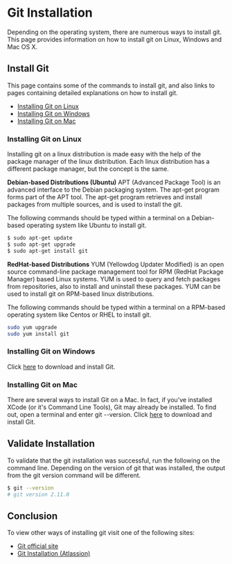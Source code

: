 # Git Installation
Depending on the operating system, there are numerous ways to install git. This page provides information on how to install git on Linux, Windows and Mac OS X.

## Install Git
This page contains some of the commands to install git, and also links to pages containing detailed explanations on how to install git.

* [Installing Git on Linux](#installing-git-on-linux)
* [Installing Git on Windows](#installing-git-on-windows)
* [Installing Git on Mac](#installing-git-on-mac)

### Installing Git on Linux
Installing git on a linux distribution is made easy with the help of the package manager of the linux distribution. Each linux distribution has a different package manager, but the concept is the same.

**Debian-based Distributions (Ubuntu)**
APT (Advanced Package Tool) is an advanced interface to the Debian packaging system. The apt-get program forms part of the APT tool. The apt-get program retrieves and install packages from multiple sources, and is used to install the git.

The following commands should be typed within a terminal on a Debian-based operating system like Ubuntu to install git.

```bash
$ sudo apt-get update
$ sudo apt-get upgrade
$ sudo apt-get install git
```

**RedHat-based Distributions**
YUM (Yellowdog Updater Modified) is an open source command-line package management tool for RPM (RedHat Package Manager) based Linux systems. YUM is used to query and fetch packages from repositories, also to install and uninstall these packages. YUM can be used to install git on RPM-based linux distributions.

The following commands should be typed within a terminal on a RPM-based operating system like Centos or RHEL to install git.

```bash
sudo yum upgrade
sudo yum install git
```

### Installing Git on Windows
Click [here](http://git-for-windows.github.io) to download and install Git.


### Installing Git on Mac
There are several ways to install Git on a Mac. In fact, if you've installed XCode (or it's Command Line Tools), Git may already be installed. To find out, open a terminal and enter git --version.
Click [here](http://git-scm.com/download/mac) to download and install Git.


## Validate Installation
To validate that the git installation was successful, run the following on the command line. Depending on the version of git that was installed, the output from the git version command will be different.

```bash
$ git --version
# git version 2.11.0
```

## Conclusion
To view other ways of installing git visit one of the following sites:
* [Git official site](http://git-scm.com/book/en/Getting-Started-Installing-Git)
* [Git Installation (Atlassion)](https://www.atlassian.com/git/tutorials/install-git)
